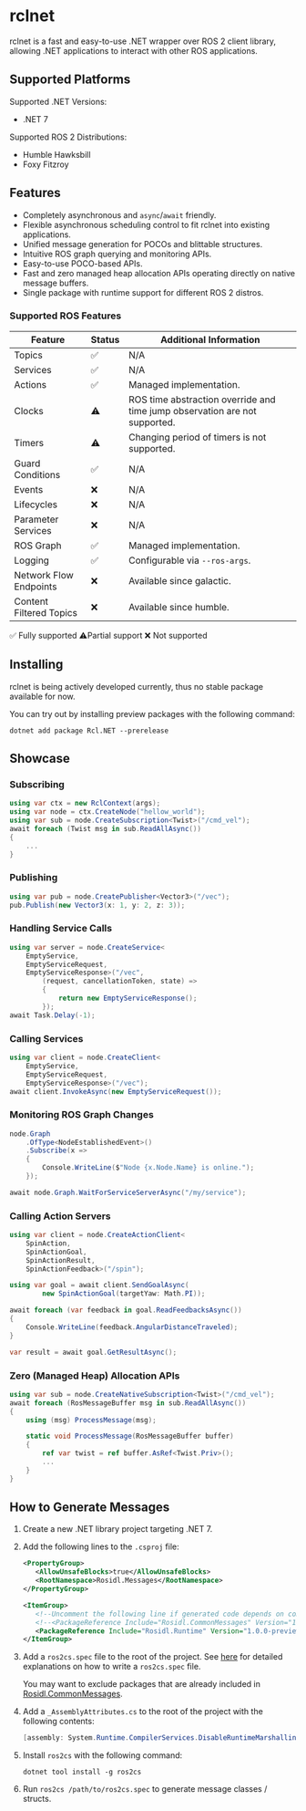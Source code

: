 # rclnet
rclnet is a fast and easy-to-use .NET wrapper over ROS 2 client library, allowing .NET applications to interact with other ROS applications.
## Supported Platforms
Supported .NET Versions:
- .NET 7

Supported ROS 2 Distributions:
- Humble Hawksbill
- Foxy Fitzroy

## Features
- Completely asynchronous and `async`/`await` friendly.
- Flexible asynchronous scheduling control to fit rclnet into existing applications.
- Unified message generation for POCOs and blittable structures.
- Intuitive ROS graph querying and monitoring APIs.
- Easy-to-use POCO-based APIs.
- Fast and zero managed heap allocation APIs operating directly on native message buffers.
- Single package with runtime support for different ROS 2 distros.

### Supported ROS Features
|  Feature                 |  Status |  Additional Information       |
|------------------------- |-------- |------------------------------ | 
|  Topics                  | ✅      | N/A                           |
|  Services                | ✅      | N/A                           | 
|  Actions                 | ✅      | Managed implementation.       | 
|  Clocks                  | ⚠️      | ROS time abstraction override and time jump observation are not supported.   |
|  Timers                  | ⚠️      | Changing period of timers is not supported.    | 
|  Guard Conditions        | ✅      | N/A                           | 
|  Events                  | ❌      | N/A                           | 
|  Lifecycles              | ❌      | N/A                           | 
|  Parameter Services      | ❌      | N/A                           | 
|  ROS Graph               | ✅      | Managed implementation.       | 
|  Logging                 | ✅      | Configurable via `--ros-args`.| 
|  Network Flow Endpoints  | ❌      | Available since galactic.     |
|  Content Filtered Topics | ❌      | Available since humble.       |

✅ Fully supported
⚠️Partial support
❌ Not supported

## Installing
rclnet is being actively developed currently, thus no stable package available for now.

You can try out by installing preview packages with the following command:
```
dotnet add package Rcl.NET --prerelease
```
## Showcase
### Subscribing
```csharp
using var ctx = new RclContext(args);
using var node = ctx.CreateNode("hellow_world");
using var sub = node.CreateSubscription<Twist>("/cmd_vel");
await foreach (Twist msg in sub.ReadAllAsync())
{
    ...
}
```
### Publishing
```csharp
using var pub = node.CreatePublisher<Vector3>("/vec");
pub.Publish(new Vector3(x: 1, y: 2, z: 3));
```
### Handling Service Calls
```csharp
using var server = node.CreateService<
    EmptyService,
    EmptyServiceRequest,
    EmptyServiceResponse>("/vec",
        (request, cancellationToken, state) =>
        {
            return new EmptyServiceResponse();
        });
await Task.Delay(-1);
```
### Calling Services
```csharp
using var client = node.CreateClient<
    EmptyService,
    EmptyServiceRequest,
    EmptyServiceResponse>("/vec");
await client.InvokeAsync(new EmptyServiceRequest());
``` 
### Monitoring ROS Graph Changes
```csharp
node.Graph
    .OfType<NodeEstablishedEvent>()
    .Subscribe(x =>
    {
        Console.WriteLine($"Node {x.Node.Name} is online.");
    });

await node.Graph.WaitForServiceServerAsync("/my/service");
```
### Calling Action Servers
```csharp
using var client = node.CreateActionClient<
    SpinAction,
    SpinActionGoal,
    SpinActionResult,
    SpinActionFeedback>("/spin");

using var goal = await client.SendGoalAsync(
        new SpinActionGoal(targetYaw: Math.PI));

await foreach (var feedback in goal.ReadFeedbacksAsync())
{
    Console.WriteLine(feedback.AngularDistanceTraveled);
}

var result = await goal.GetResultAsync();
```
### Zero (Managed Heap) Allocation APIs
```csharp
using var sub = node.CreateNativeSubscription<Twist>("/cmd_vel");
await foreach (RosMessageBuffer msg in sub.ReadAllAsync())
{
    using (msg) ProcessMessage(msg);

    static void ProcessMessage(RosMessageBuffer buffer)
    {
        ref var twist = ref buffer.AsRef<Twist.Priv>();
        ...
    }
}
```

## How to Generate Messages
1. Create a new .NET library project targeting .NET 7.
2. Add the following lines to the `.csproj` file:
   ```xml
   <PropertyGroup>
      <AllowUnsafeBlocks>true</AllowUnsafeBlocks>
      <RootNamespace>Rosidl.Messages</RootNamespace>
   </PropertyGroup>

   <ItemGroup>
      <!--Uncomment the following line if generated code depends on common messages included in Rosidl.CommonMessages-->
      <!--<PackageReference Include="Rosidl.CommonMessages" Version="1.0.0-preview.5" />-->
      <PackageReference Include="Rosidl.Runtime" Version="1.0.0-preview.5" />
   </ItemGroup>
   ```
3. Add a `ros2cs.spec` file to the root of the project.
    See [here](https://github.com/noelex/rclnet/blob/main/src/ros2cs/ros2cs.spec) for detailed explanations on how to write a `ros2cs.spec` file.

    You may want to exclude packages that are already included in [Rosidl.CommonMessages](https://github.com/noelex/rclnet/tree/main/src/Rosidl.CommonMessages/ros2cs.spec).
4. Add a `_AssemblyAttributes.cs` to the root of the project with the following contents:
    ```csharp
    [assembly: System.Runtime.CompilerServices.DisableRuntimeMarshalling]
    ```
4. Install `ros2cs` with the following command:
   ```
   dotnet tool install -g ros2cs
   ```
5. Run `ros2cs /path/to/ros2cs.spec` to generate message classes / structs.